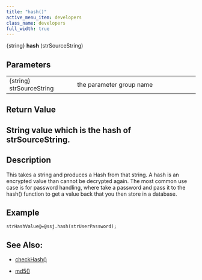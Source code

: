 ```yaml
---
title: "hash()"
active_menu_item: developers
class_name: developers
full_width: true
---
```



{string} **hash** (strSourceString)

## Parameters

<table>
<tr>
<td width="181">
{string} strSourceString

</td>
<td width="18">
</td>
<td width="681">
the parameter group name

</td>
</tr>
</table>

## Return Value

## String value which is the hash of strSourceString.

## Description

This takes a string and produces a Hash from that string. A hash is an encrypted value than cannot be decrypted again. The most common use case is for password handling, where take a password and pass it to the hash() function to get a value back that you then store in a database.

## Example

    strHashValue@=@ssj.hash(strUserPassword);
   

## See Also:

 - [checkHash()](checkcryptblowfish.htm)

 - [md5()](md5.htm)

